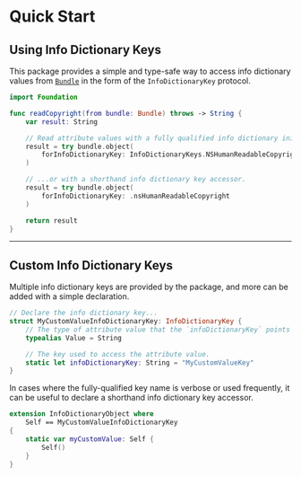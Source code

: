 # Quick Start

## Using Info Dictionary Keys

This package provides a simple and type-safe way to access info dictionary values from
[`Bundle`](https://developer.apple.com/documentation/foundation/bundle)
in the form of the ``InfoDictionaryKey`` protocol.
```swift
import Foundation

func readCopyright(from bundle: Bundle) throws -> String {
	var result: String

	// Read attribute values with a fully qualified info dictionary initializer...
	result = try bundle.object(
		forInfoDictionaryKey: InfoDictionaryKeys.NSHumanReadableCopyright()
	)

	// ...or with a shorthand info dictionary key accessor.
	result = try bundle.object(
		forInfoDictionaryKey: .nsHumanReadableCopyright
	)

	return result
}
```

---


## Custom Info Dictionary Keys

Multiple info dictionary keys are provided by the package,
and more can be added with a simple declaration.
```swift
// Declare the info dictionary key...
struct MyCustomValueInfoDictionaryKey: InfoDictionaryKey {
	// The type of attribute value that the `infoDictionaryKey` points to.
	typealias Value = String

	// The key used to access the attribute value.
	static let infoDictionaryKey: String = "MyCustomValueKey"
}
```

In cases where the fully-qualified key name is verbose or used frequently,
it can be useful to declare a shorthand info dictionary key accessor.
```swift
extension InfoDictionaryObject where
	Self == MyCustomValueInfoDictionaryKey
{
	static var myCustomValue: Self {
		Self()
	}
}
```